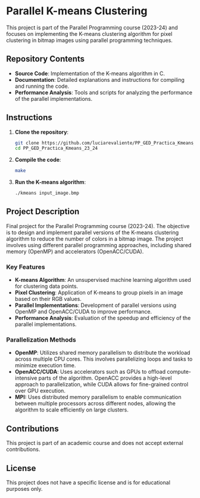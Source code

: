 # Parallel K-means Clustering

This project is part of the Parallel Programming course (2023-24) and focuses on implementing the K-means clustering algorithm for pixel clustering in bitmap images using parallel programming techniques.

## Repository Contents

- **Source Code**: Implementation of the K-means algorithm in C.
- **Documentation**: Detailed explanations and instructions for compiling and running the code.
- **Performance Analysis**: Tools and scripts for analyzing the performance of the parallel implementations.

## Instructions

1. **Clone the repository**:
    ```bash
    git clone https://github.com/luciarevaliente/PP_GED_Practica_Kmeans_23_24.git
    cd PP_GED_Practica_Kmeans_23_24
    ```

2. **Compile the code**:
    ```bash
    make
    ```

3. **Run the K-means algorithm**:
    ```bash
    ./kmeans input_image.bmp
    ```

## Project Description

Final project for the Parallel Programming course (2023-24). The objective is to design and implement parallel versions of the K-means clustering algorithm to reduce the number of colors in a bitmap image. The project involves using different parallel programming approaches, including shared memory (OpenMP) and accelerators (OpenACC/CUDA).

### Key Features

- **K-means Algorithm**: An unsupervised machine learning algorithm used for clustering data points.
- **Pixel Clustering**: Application of K-means to group pixels in an image based on their RGB values.
- **Parallel Implementations**: Development of parallel versions using OpenMP and OpenACC/CUDA to improve performance.
- **Performance Analysis**: Evaluation of the speedup and efficiency of the parallel implementations.

### Parallelization Methods

- **OpenMP**: Utilizes shared memory parallelism to distribute the workload across multiple CPU cores. This involves parallelizing loops and tasks to minimize execution time.
- **OpenACC/CUDA**: Uses accelerators such as GPUs to offload compute-intensive parts of the algorithm. OpenACC provides a high-level approach to parallelization, while CUDA allows for fine-grained control over GPU execution.
- **MPI:** Uses distributed memory parallelism to enable communication between multiple processors across different nodes, allowing the algorithm to scale efficiently on large clusters.

## Contributions

This project is part of an academic course and does not accept external contributions.

## License

This project does not have a specific license and is for educational purposes only.
